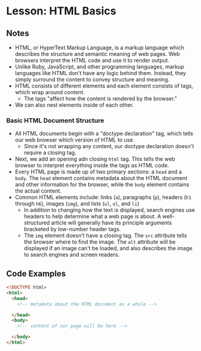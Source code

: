 # Lesson: HTML Basics

## Notes

- HTML, or HyperText Markup Language, is a markup language which describes the structure and semantic meaning of web pages. Web browsers interpret the HTML code and use it to render output.
- Unlike Ruby, JavaScript, and other programming languages, markup languages like HTML don't have any logic behind them. Instead, they simply surround the content to convey structure and meaning.
- HTML consists of different elements and each element consists of tags, which wrap around content.
  - The tags "affect how the content is rendered by the browser."
- We can also nest elements inside of each other.

### Basic HTML Document Structure

- All HTML documents begin with a "doctype declaration" tag, which tells our web browser which version of HTML to use.
  - Since it's not wrapping any content, our doctype declaration doesn't require a closing tag.
- Next, we add an opening adn closing `html` tag. This tells the web browser to interpret everything inside the tags as HTML code.
- Every HTML page is made up of two primary sections: a `head` and a `body`. The `head` element contains metadata about the HTML document and other information for the browser, while the `body` element contains the actual content.
- Common HTML elements include: links (`a`), paragraphs (`p`), headers (`h1` through `h6`), images (`img`), and lists (`ul`, `ol`, and `li`)
  - In addition to changing how the text is displayed, search engines use headers to help determine what a web page is about. A well-structured article will generally have its principle arguments bracketed by low-number header tags.
  - The `img` element doesn't have a closing tag. The `src` attribute tells the browser where to find the image. The `alt` attribute will be displayed if an image can't be loaded, and also describes the image to search engines and screen readers.

## Code Examples

```html
<!DOCTYPE html>
<html>
  <head>
    <!-- metadata about the HTML document as a whole -->

  </head>
  <body>
    <!-- content of our page will be here -->

  </body>
</html>
```